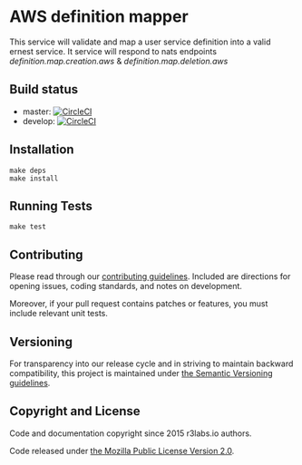 # AWS definition mapper

This service will validate and map a user service definition into a valid ernest service. It service will respond to nats endpoints *definition.map.creation.aws* & *definition.map.deletion.aws*

## Build status

* master: [![CircleCI](https://circleci.com/gh/r3labs/aws-definition-mapper/tree/master.svg?style=svg)](https://circleci.com/gh/r3labs/aws-definition-mapper/tree/master)
* develop: [![CircleCI](https://circleci.com/gh/ErnestIO/aws-definition-mapper/tree/develop.svg?style=svg)](https://circleci.com/gh/r3labs/aws-definition-mapper/tree/develop)

## Installation

```
make deps
make install
```

## Running Tests

```
make test
```

## Contributing

Please read through our
[contributing guidelines](CONTRIBUTING.md).
Included are directions for opening issues, coding standards, and notes on
development.

Moreover, if your pull request contains patches or features, you must include
relevant unit tests.

## Versioning

For transparency into our release cycle and in striving to maintain backward
compatibility, this project is maintained under [the Semantic Versioning guidelines](http://semver.org/).

## Copyright and License

Code and documentation copyright since 2015 r3labs.io authors.

Code released under
[the Mozilla Public License Version 2.0](LICENSE).

